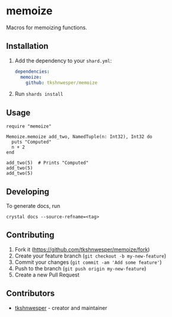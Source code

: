 # memoize

Macros for memoizing functions.

## Installation

1. Add the dependency to your `shard.yml`:

   ```yaml
   dependencies:
     memoize:
       github: tkshnwesper/memoize
   ```

2. Run `shards install`

## Usage

```crystal
require "memoize"

Memoize.memoize add_two, NamedTuple(n: Int32), Int32 do
  puts "Computed"
  n + 2
end

add_two(5)  # Prints "Computed"
add_two(5)
add_two(5)
```

## Developing

To generate docs, run

```shell
crystal docs --source-refname=<tag>
```

## Contributing

1. Fork it (<https://github.com/tkshnwesper/memoize/fork>)
2. Create your feature branch (`git checkout -b my-new-feature`)
3. Commit your changes (`git commit -am 'Add some feature'`)
4. Push to the branch (`git push origin my-new-feature`)
5. Create a new Pull Request

## Contributors

- [tkshnwesper](https://github.com/tkshnwesper) - creator and maintainer
